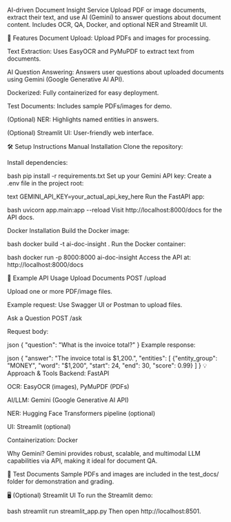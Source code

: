 AI-driven Document Insight Service
Upload PDF or image documents, extract their text, and use AI (Gemini) to answer questions about document content. Includes OCR, QA, Docker, and optional NER and Streamlit UI.

🚀 Features
Document Upload: Upload PDFs and images for processing.

Text Extraction: Uses EasyOCR and PyMuPDF to extract text from documents.

AI Question Answering: Answers user questions about uploaded documents using Gemini (Google Generative AI API).

Dockerized: Fully containerized for easy deployment.

Test Documents: Includes sample PDFs/images for demo.

(Optional) NER: Highlights named entities in answers.

(Optional) Streamlit UI: User-friendly web interface.

🛠️ Setup Instructions
Manual Installation
Clone the repository:


Install dependencies:

bash
pip install -r requirements.txt
Set up your Gemini API key:
Create a .env file in the project root:

text
GEMINI_API_KEY=your_actual_api_key_here
Run the FastAPI app:

bash
uvicorn app.main:app --reload
Visit http://localhost:8000/docs for the API docs.

Docker Installation
Build the Docker image:

bash
docker build -t ai-doc-insight .
Run the Docker container:

bash
docker run -p 8000:8000 ai-doc-insight
Access the API at:
http://localhost:8000/docs

📄 Example API Usage
Upload Documents
POST /upload

Upload one or more PDF/image files.

Example request: Use Swagger UI or Postman to upload files.

Ask a Question
POST /ask

Request body:

json
{
  "question": "What is the invoice total?"
}
Example response:

json
{
  "answer": "The invoice total is $1,200.",
  "entities": [
    {"entity_group": "MONEY", "word": "$1,200", "start": 24, "end": 30, "score": 0.99}
  ]
}
💡 Approach & Tools
Backend: FastAPI

OCR: EasyOCR (images), PyMuPDF (PDFs)

AI/LLM: Gemini (Google Generative AI API)

NER: Hugging Face Transformers pipeline (optional)

UI: Streamlit (optional)

Containerization: Docker

Why Gemini?
Gemini provides robust, scalable, and multimodal LLM capabilities via API, making it ideal for document QA.

📝 Test Documents
Sample PDFs and images are included in the test_docs/ folder for demonstration and grading.

🖥️ (Optional) Streamlit UI
To run the Streamlit demo:

bash
streamlit run streamlit_app.py
Then open http://localhost:8501.


